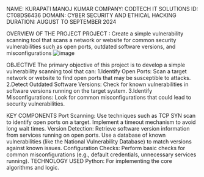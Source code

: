 NAME: KURAPATI MANOJ KUMAR
COMPANY: CODTECH IT SOLUTIONS
ID: CT08DS6436
DOMAIN: CYBER SECURITY AND ETHICAL HACKING
DURATION: AUGUST TO SEPTEMBER 2024


OVERVIEW OF THE PROJECT
PROJECT : Create a simple vulnerability scanning tool that scans a network or website for common security vulnerabilities such as open ports, outdated software versions, and misconfigurations
![image](https://github.com/user-attachments/assets/6b52480f-8ad1-471c-a177-b11ad45808a3)



OBJECTIVE
The primary objective of this project is to develop a simple vulnerability scanning tool that can: 1.Identify Open Ports: Scan a target network or website to find open ports that may be susceptible to attacks. 2.Detect Outdated Software Versions: Check for known vulnerabilities in software versions running on the target system. 3.Identify Misconfigurations: Look for common misconfigurations that could lead to security vulnerabilities.

KEY COMPONENTS
Port Scanning: Use techniques such as TCP SYN scan to identify open ports on a target. Implement a timeout mechanism to avoid long wait times.
Version Detection: Retrieve software version information from services running on open ports. Use a database of known vulnerabilities (like the National Vulnerability Database) to match versions against known issues.
Configuration Checks: Perform basic checks for common misconfigurations (e.g., default credentials, unnecessary services running).
TECHNOLOGY USED
Python: For implementing the core algorithms and logic.
